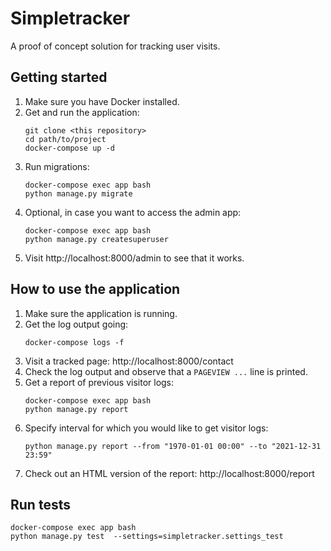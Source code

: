 # Simpletracker

A proof of concept solution for tracking user visits.

## Getting started

1. Make sure you have Docker installed.
1. Get and run the application:
   ```
   git clone <this repository>
   cd path/to/project
   docker-compose up -d
   ```
1. Run migrations:
   ```
   docker-compose exec app bash
   python manage.py migrate
   ```
1. Optional, in case you want to access the admin app:
   ```
   docker-compose exec app bash
   python manage.py createsuperuser
   ```
1. Visit http://localhost:8000/admin to see that it works.

## How to use the application

1. Make sure the application is running.
1. Get the log output going:
   ```
   docker-compose logs -f
   ```
1. Visit a tracked page: http://localhost:8000/contact
1. Check the log output and observe that a `PAGEVIEW ...` line is printed.
1. Get a report of previous visitor logs:
   ```
   docker-compose exec app bash
   python manage.py report
   ```
1. Specify interval for which you would like to get visitor logs:
   ```
   python manage.py report --from "1970-01-01 00:00" --to "2021-12-31 23:59"
   ```
1. Check out an HTML version of the report: http://localhost:8000/report

## Run tests

```
docker-compose exec app bash
python manage.py test  --settings=simpletracker.settings_test
```
